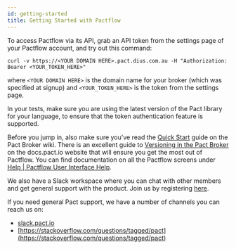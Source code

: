 ```yaml
---
id: getting-started
title: Getting Started with Pactflow
---
```


To access Pactflow via its API, grab an API token from the settings page of your Pactflow account, and try out this command:

```console
curl -v https://<YOUR DOMAIN HERE>.pact.dius.com.au -H "Authorization: Bearer <YOUR_TOKEN_HERE>"
```

where `<YOUR DOMAIN HERE>` is the domain name for your broker (which was specified at signup) and `<YOUR_TOKEN_HERE>` is the token from the settings page.

In your tests, make sure you are using the latest version of the Pact library for your language, to ensure that the token authentication feature is supported.

Before you jump in, also make sure you've read the [Quick Start](https://github.com/pact-foundation/pact_broker/wiki) guide on the Pact Broker wiki. There is an excellent guide to [Versioning in the Pact Broker](https://docs.pact.io/getting-started/versioning-in-the-pact-broker) on the docs.pact.io website that will ensure you get the most out of Pactflow. You can find documentation on all the Pactflow screens under [Help | Pactflow User Interface Help](/docs/user-interface).

We also have a Slack workspace where you can chat with other members and get general support with the product. Join us by registering [here](http://slack.pact.io/).

If you need general Pact support, we have a number of channels you can reach us on:

* [slack.pact.io](http://slack.pact.io/)
* [https://stackoverflow.com/questions/tagged/pact](https://stackoverflow.com/questions/tagged/pact)
